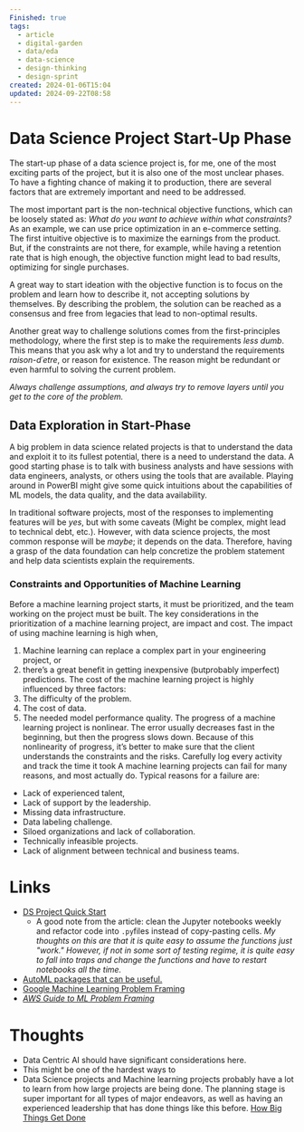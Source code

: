 ```yaml
---
Finished: true
tags:
  - article
  - digital-garden
  - data/eda
  - data-science
  - design-thinking
  - design-sprint
created: 2024-01-06T15:04
updated: 2024-09-22T08:58
---
```



# Data Science Project Start-Up Phase
The start-up phase of a data science project is, for me, one of the most exciting parts of the project, but it is also one of the most unclear phases. To have a fighting chance of making it to production, there are several factors that are extremely important and need to be addressed. 

The most important part is the non-technical objective functions, which can be loosely stated as:
*What do you want to achieve within what constraints?* 
As an example, we can use price optimization in an e-commerce setting. The first intuitive objective is to maximize the earnings from the product. But, if the constraints are not there, for example, while having a retention rate that is high enough, the objective function might lead to bad results, optimizing for single purchases. 

A great way to start ideation with the objective function is to focus on the problem and learn how to describe it, not accepting solutions by themselves.  By describing the problem, the solution can be reached as a consensus and free from legacies that lead to non-optimal results. 

Another great way to challenge solutions comes from the first-principles methodology, where the first step is to make the requirements *less dumb*. This means that you ask why a lot and try to understand the requirements *raison-d´etre*, or reason for existence. The reason might be redundant or even harmful to solving the current problem. 

*Always challenge assumptions, and always try to remove layers until you get to the core of the problem.*

## Data Exploration in Start-Phase
A big problem in data science related projects is that to understand the data and exploit it to its fullest potential, there is a need to understand the data. 
A good starting phase is to talk with business analysts and have sessions with data engineers, analysts, or others using the tools that are available. Playing around in PowerBI might give some quick intuitions about the capabilities of ML models, the data quality, and the data availability. 

In traditional software projects, most of the responses to implementing features will be *yes*, but with some caveats (Might be complex, might lead to technical debt, etc.). However, with data science projects, the most common response will be *maybe*; it depends on the data.  Therefore, having a grasp of the data foundation can help concretize the problem statement and help data scientists explain the requirements. 



### Constraints and Opportunities of Machine Learning
Before a machine learning project starts, it must be prioritized, and the team working on the project must be built. The key considerations in the prioritization of a machine learning project, are impact and cost.
The impact of using machine learning is high when,
1.  Machine learning can replace a complex part in your engineering project, or 
2. there’s a great benefit in getting inexpensive (butprobably imperfect) predictions.
The cost of the machine learning project is highly influenced by three factors: 
1. The difficulty of the problem.
2. The cost of data. 
3.  The needed model performance quality.
The progress of a machine learning project is nonlinear. The error usually decreases fast in the beginning, but then the progress slows down. Because of this nonlinearity of progress, it’s better to make sure that the client understands the constraints and the risks. Carefully log every activity and track the time it took
A machine learning projects can fail for many reasons, and most actually do. Typical reasons for a failure are:
- Lack of experienced talent,
- Lack of support by the leadership.
- Missing data infrastructure.
- Data labeling challenge.
- Siloed organizations and lack of collaboration.
- Technically infeasible projects.
- Lack of alignment between technical and business teams.
# Links
- [DS Project Quick Start](https://eugeneyan.com/writing/project-quick-start/) 
	- A good note from the article: clean the Jupyter notebooks weekly and refactor code into ```.py```files instead of copy-pasting cells.  *My thoughts on this are that it is quite easy to assume the functions just "work." However, if not in some sort of testing regime, it is quite easy to fall into traps and change the functions and have to restart notebooks all the time.*
- [AutoML packages that can be useful. ](https://www.activestate.com/blog/the-top-10-automl-python-packages-to-automate-your-machine-learning-tasks/)
- [Google Machine Learning Problem Framing](https://developers.google.com/machine-learning/problem-framing)
- *[AWS Guide to ML Problem Framing](https://docs.aws.amazon.com/wellarchitected/latest/machine-learning-lens/machine-learning-lens.html)* 
 

# Thoughts 
- Data Centric AI should have significant considerations here. 
- This might be one of the hardest ways to 
- Data Science projects and Machine learning projects probably have a lot to learn from how large projects are being done. The planning stage is super important for all types of major endeavors, as well as having an experienced leadership that has done things like this before. [How Big Things Get Done](../../Books/Book%20Reviews/Science/World/How%20Big%20Things%20Get%20Done.md)





